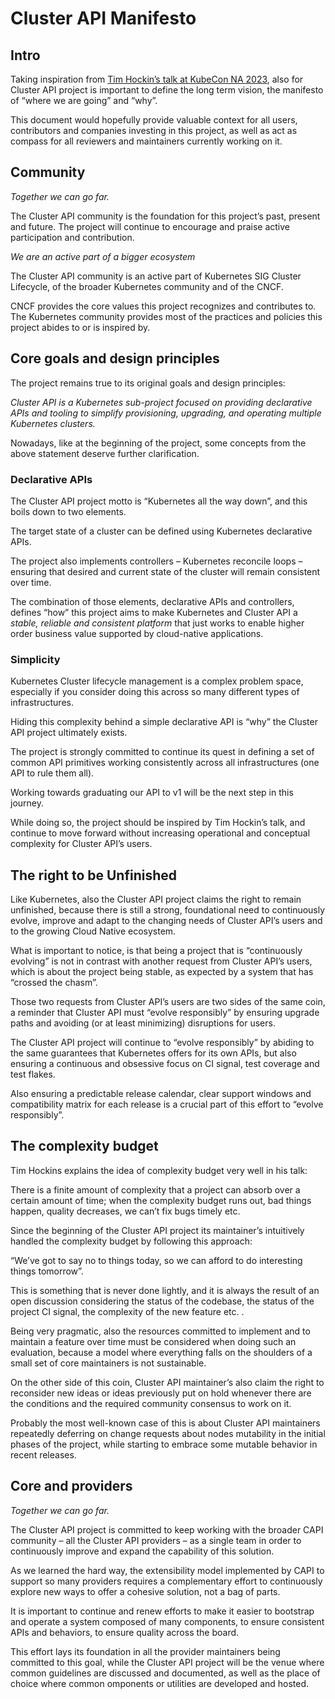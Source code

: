 # Cluster API Manifesto

## Intro

Taking inspiration from [Tim Hockin’s talk at KubeCon NA 2023](https://www.youtube.com/watch?v=WqeShpaztZY), also for
Cluster API project is important to define the long term vision, the manifesto of “where we are going” and “why”.

This document would hopefully provide valuable context for all users, contributors and companies investing in this project,
as well as act as compass for all reviewers and maintainers currently working on it.

## Community

_Together we can go far._

The Cluster API community is the foundation for this project’s past, present and future.
The project will continue to encourage and praise active participation and contribution.

_We are an active part of a bigger ecosystem_

The Cluster API community is an active part of Kubernetes SIG Cluster Lifecycle, of the broader Kubernetes community
and of the CNCF.

CNCF provides the core values this project recognizes and contributes to.
The Kubernetes community provides most of the practices and policies this project abides to or is inspired by.

## Core goals and design principles

The project remains true to its original goals and design principles:

_Cluster API is a Kubernetes sub-project focused on providing declarative APIs and tooling to simplify provisioning,
upgrading, and operating multiple Kubernetes clusters._

Nowadays, like at the beginning of the project, some concepts from the above statement deserve further clarification.

### Declarative APIs

The Cluster API project motto is “Kubernetes all the way down”, and this boils down to two elements.

The target state of a cluster can be defined using Kubernetes declarative APIs.

The project also implements controllers – Kubernetes reconcile loops  – ensuring that desired and current state of the
cluster will remain consistent over time.

The combination of those elements, declarative APIs and controllers, defines “how” this project aims to make Kubernetes
and Cluster API a _stable, reliable and consistent platform_ that just works to enable higher order business value
supported by cloud-native applications.

### Simplicity

Kubernetes Cluster lifecycle management is a complex problem space, especially if you consider doing this across so
many different types of infrastructures.

Hiding this complexity behind a simple declarative API is “why” the Cluster API project ultimately exists.

The project is strongly committed to continue its quest in defining a set of common API primitives working consistently
across all infrastructures (one API to rule them all).

Working towards graduating our API to v1 will be the next step in this journey.

While doing so, the project should be inspired by Tim Hockin’s talk, and continue to move forward without increasing
operational and conceptual complexity for Cluster API’s users.

## The right to be Unfinished

Like Kubernetes, also the Cluster API project claims the right to remain unfinished, because there is still a strong,
foundational need to continuously evolve, improve and adapt to the changing needs of Cluster API’s users and to the
growing Cloud Native ecosystem.

What is important to notice, is that being a project that is “continuously evolving” is not in contrast with another
request from Cluster API’s users, which is about the project being stable, as expected by a system that has “crossed the chasm”.

Those two requests from Cluster API’s users are two sides of the same coin, a reminder that Cluster API must 
“evolve responsibly” by ensuring upgrade paths and avoiding (or at least minimizing) disruptions for users.

The Cluster API project will continue to “evolve responsibly” by abiding to the same guarantees that Kubernetes offers
for its own APIs, but also ensuring a continuous and obsessive focus on CI signal, test coverage and test flakes.

Also ensuring a predictable release calendar, clear support windows and compatibility matrix for each release
is a crucial part of this effort to “evolve responsibly”.

## The complexity budget
Tim Hockins explains the idea of complexity budget very well in his talk:

There is a finite amount of complexity that a project can absorb over a certain amount of time;
when the complexity budget runs out, bad things happen, quality decreases, we can’t fix bugs timely etc.

Since the beginning of the Cluster API project its maintainer’s intuitively handled the complexity budget by following
this approach:

“We’ve got to say no to things today, so we can afford to do interesting things tomorrow”.

This is something that is never done lightly, and it is always the result of an open discussion considering the status
of the codebase, the status of the project CI signal, the complexity of the new feature etc. .

Being very pragmatic, also the resources committed to implement and to maintain a feature over time must be considered
when doing such an evaluation, because a model where everything falls on the shoulders of a small set of core
maintainers is not sustainable.

On the other side of this coin, Cluster API maintainer’s also claim the right to reconsider new ideas or ideas
previously put on hold whenever there are the conditions and the required community consensus to work on it.

Probably the most well-known case of this is about Cluster API maintainers repeatedly deferring on change requests
about nodes mutability in the initial phases of the project, while starting to embrace some mutable behavior in recent releases.

## Core and providers

_Together we can go far._

The Cluster API project is committed to keep working with the broader CAPI community – all the Cluster API providers –
as a single team in order to continuously improve and expand the capability of this solution.

As we learned the hard way, the extensibility model implemented by CAPI to support so many providers requires a
complementary effort to continuously explore new ways to offer a cohesive solution, not a bag of parts.

It is important to continue and renew efforts to make it easier to bootstrap and operate a system composed of many
components, to ensure consistent APIs and behaviors, to ensure quality across the board.

This effort lays its foundation in all the provider maintainers being committed to this goal, while the Cluster API project
will be the venue where common guidelines are discussed and documented, as well as the place of choice where common 
omponents or utilities are developed and hosted.
